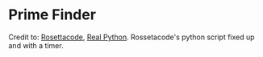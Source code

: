 # Prime Finder

Credit to: <a href="https://rosettacode.org/wiki/Strong_and_weak_primes#Python">Rosettacode</a>, <a href="https://realpython.com/python-timer/">Real Python</a>.
Rossetacode's python script fixed up and with a timer.
